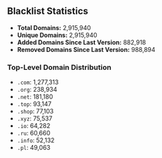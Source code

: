 ## Blacklist Statistics

- **Total Domains:** 2,915,940
- **Unique Domains:** 2,915,940
- **Added Domains Since Last Version:** 882,918
- **Removed Domains Since Last Version:** 988,894

### Top-Level Domain Distribution

-  `.com`: 1,277,313
-  `.org`: 238,934
-  `.net`: 181,180
-  `.top`: 93,147
-  `.shop`: 77,103
-  `.xyz`: 75,537
-  `.io`: 64,282
-  `.ru`: 60,660
-  `.info`: 52,132
-  `.pl`: 49,063
